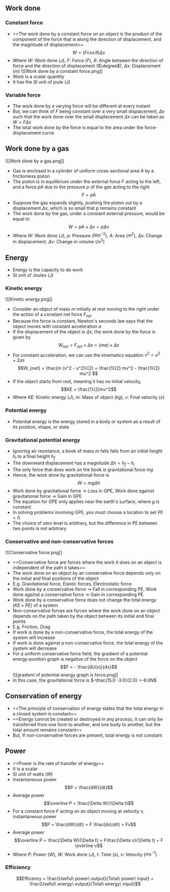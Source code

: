 ## Work done
### Constant force
- ==The work done by a constant force on an object is the product of the component of the force that is along the direction of displacement, and the magnitude of displacement== $$W = (F \cos \theta) \Delta x $$
- Where $W$: Work done ($J$), $F$: Force ($F$), $\theta$: Angle between the direction of force and the direction of displacement ($\degree$), $\Delta x$: Displacement ($m$)
![[Work done by a constant force.png]]
- Work is a scalar quantity
- It has the SI unit of joule ($J$)
### Variable force
- The work done by a varying force will be different at every instant
- But, we can think of $F$ being constant over a very small displacement, $\Delta x$ such that the work done over the small displacement $\Delta x$ can be taken as $W = F\Delta x$ 
- The total work done by the force is equal to the area under the force-displacement curve
## Work done by a gas
![[Work done by a gas.png]]
- Gas is enclosed in a cylinder of uniform cross-sectional area $A$ by a frictionless piston
- The piston is in equilibrium under the external force $F$ acting to the left, and a force $pA$ due to the pressure $p$ of the gas acting to the right $$F = pA$$
- Suppose the gas expands slightly, pushing the piston out by a displacement $\Delta x$, which is so small that $p$ remains constant 
- The work done by the gas, under a constant external pressure, would be equal to $$W = pA \times\Delta x = p\Delta v$$
- Where $W$: Work done ($J$), $p$: Pressure ($N m^{-2}$), $A$: Area ($m^2$), $\Delta x$: Change in displacement, $\Delta v$: Change in volume ($m^3$)
## Energy
- Energy is the capacity to do work
- SI unit of Joules ($J$)
### Kinetic energy
![[Kinetic energy.png]]
- Consider an object of mass $m$ initially at rest moving to the right under the action of a constant net force $F_{net}$
- Because the force is constant, Newton's seconds law says that the object moves with constant acceleration $a$
- If the displacement of the object is $\Delta x$, the work done by the force is given by $$W_{net} = F_{net} \times \Delta x= (ma)\times \Delta x$$
- For constant acceleration, we can use the kinematics equation $v^2 = u^2 + 2as$ $$W_{net} = \frac{m (v^2 - u^2)}{2} = \frac{1}{2} mv^2 - \frac{1}{2} mu^2 $$
- If the object starts from rest, meaning it has no initial velocity,  $$KE = \frac{1}{2}mv^2$$
- Where $KE$: Kinetic energy ($J$), $m$: Mass of object ($kg$), $v$: Final velocity ($v$)
### Potential energy
- Potential energy is the energy stored in a body or system as a result of its position, shape, or state
### Gravitational potential energy
- Ignoring air resistance, a book of mass $m$ falls falls from an initial height $h_i$ to a final height $h_f$
- The downward displacement has a magnitude $\Delta h = h_f - h_i$
- The only force that does work on the book is gravitational force $mg$
- Hence, the work done by gravitational force is $$W = mg\Delta h$$
- Work done by gravitational force -> Loss in GPE, Work done against gravitational force -> Gain in GPE
- The equation for GPE only applies near the earth's surface, where $g$ is constant
- In solving problems involving GPE, you must choose a location to set $PE = 0$
- The choice of zero level is arbitrary, but the difference in PE between two points is not arbitrary
### Conservative and non-conservative forces
![[Conservative force.png]]
- ==Conservative force are forces where the work it does on an object is independent of the path it takes==
- The work done on an object by an conservative force depends only on the initial and final positions of the object
- E.g. Gravitational force, Elastic forces, Electrostatic force
- Work done by a conservative force -> Fall in corresponding PE, Work done against a conservative force -> Gain in corresponding PE
- Work done by a conservative force does not change the total energy ($KE + PE$) of a system
- Non-conservative forces are forces where the work done on an object depends on the path taken by the object between its initial and final points
- E.g. Friction, Drag
- If work is done by a non-conservative force, the total energy of the system will increase
- If work is done against a non-conservative force, the total energy of the system will decrease
- For a uniform conservative force field, the gradient of a potential energy-position graph is negative of the force on the object $$F = - \frac{dU(x)}{dx}$$
![[gradient of potential energy graph is force.png]]
- In this case, the gravitational force is $-\frac{15.0 -3.0}{2.0} =-6.0N$
## Conservation of energy
- ==The principle of conservation of energy states that the total energy in a closed system is constant==
- ==Energy cannot be created or destroyed in any process, it can only be transferred from one form to another, and one body to another, but the total amount remains constant==
- But, If non-conservative forces are present, total energy is not constant
## Power
- ==Power is the rate of transfer of energy==
- It is a scalar
- SI unit of watts ($W$)
- Instantaneous power $$P = \frac{dW}{dt}$$
- Average power $$\overline P = \frac{\Delta W}{\Delta t}$$
- For a constant force $F$ acting on an object moving at velocity $v$, instantaneous power $$P = \frac{dW}{dt} = F \frac{ds}{dt} = Fv$$
- Average power $$\overline P = \frac{\Delta W}{\Delta t} = F\frac{\Delta x}{\Delta t} = F \overline v$$
- Where $P$: Power ($W$), $W$: Work done ($J$), $t$: Time ($s$), $v$: Velocity ($ms^{-1}$)
### Efficiency
$$Efficency = \frac{Useful\ power\ output}{Total\ power\ input} = \frac{Useful\ energy\ output}{Total\ energy\ input}$$

